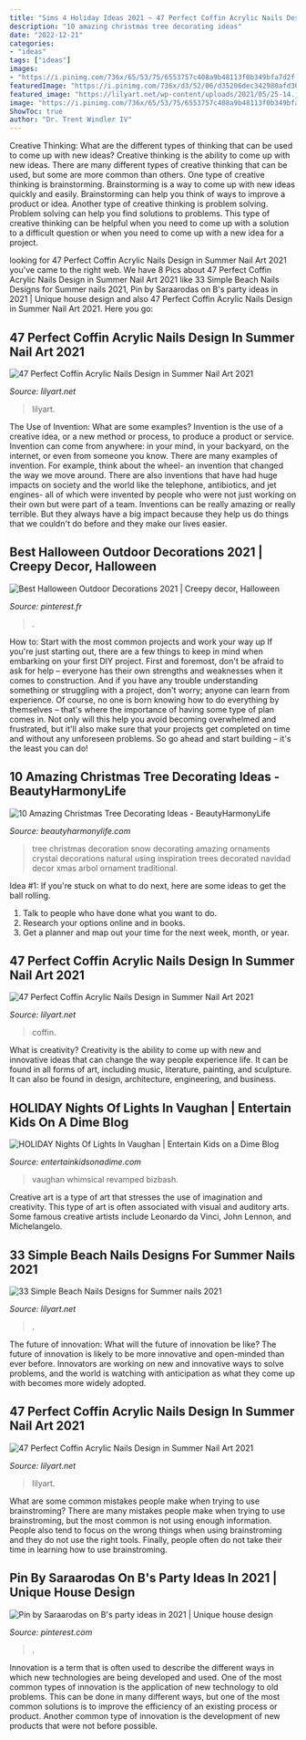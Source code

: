 ```yaml
---
title: "Sims 4 Holiday Ideas 2021 ~ 47 Perfect Coffin Acrylic Nails Design In Summer Nail Art 2021"
description: "10 amazing christmas tree decorating ideas"
date: "2022-12-21"
categories:
- "ideas"
tags: ["ideas"]
images:
- "https://i.pinimg.com/736x/65/53/75/6553757c408a9b48113f0b349bfa7d2f.jpg"
featuredImage: "https://i.pinimg.com/736x/d3/52/06/d35206dec342980afd36a08fd98a9b75.jpg"
featured_image: "https://lilyart.net/wp-content/uploads/2021/05/25-14.jpg"
image: "https://i.pinimg.com/736x/65/53/75/6553757c408a9b48113f0b349bfa7d2f.jpg"
ShowToc: true
author: "Dr. Trent Windler IV"
---
```



Creative Thinking: What are the different types of thinking that can be used to come up with new ideas?
Creative thinking is the ability to come up with new ideas. There are many different types of creative thinking that can be used, but some are more common than others. One type of creative thinking is brainstorming. Brainstorming is a way to come up with new ideas quickly and easily. Brainstorming can help you think of ways to improve a product or idea. Another type of creative thinking is problem solving. Problem solving can help you find solutions to problems. This type of creative thinking can be helpful when you need to come up with a solution to a difficult question or when you need to come up with a new idea for a project.

	

		
looking for 47 Perfect Coffin Acrylic Nails Design in Summer Nail Art 2021 you've came to the right web. We have 8 Pics about 47 Perfect Coffin Acrylic Nails Design in Summer Nail Art 2021 like 33 Simple Beach Nails Designs for Summer nails 2021, Pin by Saraarodas on B&#039;s party ideas in 2021 | Unique house design and also 47 Perfect Coffin Acrylic Nails Design in Summer Nail Art 2021. Here you go:
		
    
## 47 Perfect Coffin Acrylic Nails Design In Summer Nail Art 2021

<img loading=lazy src="https://lilyart.net/wp-content/uploads/2021/05/35-8-768x1152.jpg" onerror="this.onerror=null;this.src='https://tse4.mm.bing.net/th?id=OIP.tIGtsnz6eGB-QKrXCupjcQHaLH&amp;pid=15.1';" alt="47 Perfect Coffin Acrylic Nails Design in Summer Nail Art 2021">

_Source: lilyart.net_

>lilyart. 

	

The Use of Invention: What are some examples?
Invention is the use of a creative idea, or a new method or process, to produce a product or service. Invention can come from anywhere: in your mind, in your backyard, on the internet, or even from someone you know. 
There are many examples of invention. For example, think about the wheel- an invention that changed the way we move around. There are also inventions that have had huge impacts on society and the world like the telephone, antibiotics, and jet engines- all of which were invented by people who were not just working on their own but were part of a team. 
Inventions can be really amazing or really terrible. But they always have a big impact because they help us do things that we couldn't do before and they make our lives easier.

    
## Best Halloween Outdoor Decorations 2021 | Creepy Decor, Halloween

<img loading=lazy src="https://i.pinimg.com/736x/65/53/75/6553757c408a9b48113f0b349bfa7d2f.jpg" onerror="this.onerror=null;this.src='https://tse2.mm.bing.net/th?id=OIP.gYiY9dVsUOwFpaG_bvUj7gHaLG&amp;pid=15.1';" alt="Best Halloween Outdoor Decorations 2021 | Creepy decor, Halloween">

_Source: pinterest.fr_

>. 

	

How to: Start with the most common projects and work your way up
If you're just starting out, there are a few things to keep in mind when embarking on your first DIY project. First and foremost, don't be afraid to ask for help – everyone has their own strengths and weaknesses when it comes to construction. And if you have any trouble understanding something or struggling with a project, don't worry; anyone can learn from experience.
Of course, no one is born knowing how to do everything by themselves – that's where the importance of having some type of plan comes in. Not only will this help you avoid becoming overwhelmed and frustrated, but it'll also make sure that your projects get completed on time and without any unforeseen problems. So go ahead and start building – it's the least you can do!

    
## 10 Amazing Christmas Tree Decorating Ideas - BeautyHarmonyLife

<img loading=lazy src="https://beautyharmonylife.com/wp-content/uploads/2013/11/White-Christmas-Tree-Ornaments.jpg" onerror="this.onerror=null;this.src='https://tse1.mm.bing.net/th?id=OIP.4xflM8bcDAsBigFrIqPCXQHaLH&amp;pid=15.1';" alt="10 Amazing Christmas Tree Decorating Ideas - BeautyHarmonyLife">

_Source: beautyharmonylife.com_

>tree christmas decoration snow decorating amazing ornaments crystal decorations natural using inspiration trees decorated navidad decor xmas arbol ornament traditional. 

	

Idea #1:
If you're stuck on what to do next, here are some ideas to get the ball rolling.
1. Talk to people who have done what you want to do.
2. Research your options online and in books.
3. Get a planner and map out your time for the next week, month, or year.

    
## 47 Perfect Coffin Acrylic Nails Design In Summer Nail Art 2021

<img loading=lazy src="https://lilyart.net/wp-content/uploads/2021/05/13-16-683x1024.jpg" onerror="this.onerror=null;this.src='https://tse2.mm.bing.net/th?id=OIP.Fw5UTai55rj2IiHOUa5deQHaLG&amp;pid=15.1';" alt="47 Perfect Coffin Acrylic Nails Design in Summer Nail Art 2021">

_Source: lilyart.net_

>coffin. 

	

What is creativity?
Creativity is the ability to come up with new and innovative ideas that can change the way people experience life. It can be found in all forms of art, including music, literature, painting, and sculpture. It can also be found in design, architecture, engineering, and business.

    
## HOLIDAY Nights Of Lights In Vaughan | Entertain Kids On A Dime Blog

<img loading=lazy src="https://entertainkidsonadime.com/wp-content/uploads/2020/10/aurora-toronto-181128-a03i2593.png" onerror="this.onerror=null;this.src='https://tse3.mm.bing.net/th?id=OIP.ltCi96-77jnvBPs9OchyzQHaFg&amp;pid=15.1';" alt="HOLIDAY Nights Of Lights In Vaughan | Entertain Kids on a Dime Blog">

_Source: entertainkidsonadime.com_

>vaughan whimsical revamped bizbash. 

	

Creative art is a type of art that stresses the use of imagination and creativity. This type of art is often associated with visual and auditory arts. Some famous creative artists include Leonardo da Vinci, John Lennon, and Michelangelo.

    
## 33 Simple Beach Nails Designs For Summer Nails 2021

<img loading=lazy src="https://lilyart.net/wp-content/uploads/2021/05/25-14.jpg" onerror="this.onerror=null;this.src='https://tse1.mm.bing.net/th?id=OIP.LP2Nw0O074rRAPCiVrb1qAHaLH&amp;pid=15.1';" alt="33 Simple Beach Nails Designs for Summer nails 2021">

_Source: lilyart.net_

>. 

	

The future of innovation: What will the future of innovation be like?
The future of innovation is likely to be more innovative and open-minded than ever before. Innovators are working on new and innovative ways to solve problems, and the world is watching with anticipation as what they come up with becomes more widely adopted.

    
## 47 Perfect Coffin Acrylic Nails Design In Summer Nail Art 2021

<img loading=lazy src="https://lilyart.net/wp-content/uploads/2021/05/30-14-683x1024.jpg" onerror="this.onerror=null;this.src='https://tse2.mm.bing.net/th?id=OIP.qLvpeAUz1uxfSo4QNXHqXAHaLG&amp;pid=15.1';" alt="47 Perfect Coffin Acrylic Nails Design in Summer Nail Art 2021">

_Source: lilyart.net_

>lilyart. 

	

What are some common mistakes people make when trying to use brainstroming?
There are many mistakes people make when trying to use brainstroming, but the most common is not using enough information. People also tend to focus on the wrong things when using brainstroming and they do not use the right tools. Finally, people often do not take their time in learning how to use brainstroming.

    
## Pin By Saraarodas On B&#039;s Party Ideas In 2021 | Unique House Design

<img loading=lazy src="https://i.pinimg.com/736x/d3/52/06/d35206dec342980afd36a08fd98a9b75.jpg" onerror="this.onerror=null;this.src='https://tse4.mm.bing.net/th?id=OIP.wfeGKf7W-bF_UF3bHBdmOQHaNL&amp;pid=15.1';" alt="Pin by Saraarodas on B&#039;s party ideas in 2021 | Unique house design">

_Source: pinterest.com_

>. 

	

Innovation is a term that is often used to describe the different ways in which new technologies are being developed and used. One of the most common types of innovation is the application of new technology to old problems. This can be done in many different ways, but one of the most common solutions is to improve the efficiency of an existing process or product. Another common type of innovation is the development of new products that were not before possible.

